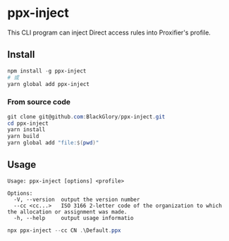 # ppx-inject

This CLI program can inject Direct access rules into Proxifier's profile.

## Install

```powershell
npm install -g ppx-inject
# 或
yarn global add ppx-inject
```

### From source code

```powershell
git clone git@github.com:BlackGlory/ppx-inject.git
cd ppx-inject
yarn install
yarn build
yarn global add "file:$(pwd)"
```

## Usage

```
Usage: ppx-inject [options] <profile>

Options:
  -V, --version  output the version number
  --cc <cc...>   ISO 3166 2-letter code of the organization to which the allocation or assignment was made.
  -h, --help     output usage informatio
```

```powershell
npx ppx-inject --cc CN .\Default.ppx
```
